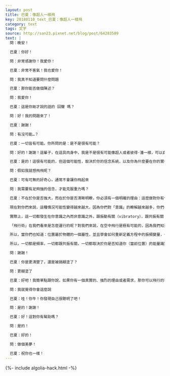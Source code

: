 ```yaml
---
layout: post
title: 巴夏：像超人一樣飛
key: 20180110_text_巴夏：像超人一樣飛
category: text
tags: 文字
source: http://san23.pixnet.net/blog/post/64283509
text: |
  問：晚安！

  巴夏：你好！

  問：非常感謝你！我愛你！

  巴夏：非常不客氣！我也愛你！

  問：我真不知道要問什麼問題

  巴夏：那你能否做個陳述？

  問：我愛你！

  巴夏：這是你剛才說的話的 回聲 嗎？

  問：好！我的問題來了！

  巴夏：謝謝！

  問：有沒可能…？

  巴夏：一切皆有可能。你所問的是：是不是很有可能？

  問：好的！謝謝！這輩子，在這具肉身中，我是不是很有可能像超人或者彼得·潘一樣，可以自由飛翔

  巴夏：是的！這很有可能的，但這個可能性，取決於你的信念系統，以及你為什麼要在你的實相中選擇做這樣的事和你做這事的必要性

  問：假如我就想飛飛呢？

  巴夏：可有可無的好奇心，通常不會讓你飛起來

  問：我需要有足夠強的信念，才能克服重力嗎？

  巴夏：不在於你是否強大，而在於你是否清晰明瞭，你必須有一個明確的理由：這麼做對你有什麼好處，以及這麼做對其他人有什麼好處，如果你想體驗「擁有超能力」的人生主題，那你的選擇必須對你以及所有相關的人事物都有益處

  現在對你們來說，這種情況可能性變得越來越大，因為你們對「意識」的瞭解越來越多，你們也知道「信念」到底是什麼，以及它們是如何顯化出你們的物質實相體驗

  實際上，這一切都發生在你意識之內而非意識之外，跟振動有關（vibratory），跟共振有關（resonance），跟頻率有關（frequency）

  「飛行術」在我們看來是怎麼運行的呢？對我們來說，在空中飛行是極有可能的，因為我們知道，所謂的「位置」只不過是這個物體的一個屬性，而不是這個物體在這個位置之上

  所以，當你們也知道：位置屬於物體的一個屬性，並且學會如何重新定義方程中的振頻變量，也就是這個物體的能量方程式，那如果你們知道 這個物體離地50英尺時的振頻變量，並把這個振動變量（通過某種方式）施加在這個物體上，或者將這個物體的振動變量值更改為離地50英尺時的變量值，那麼這個物體必然會懸浮在離地50英尺的位置，因為它已經有了全新的位置變量

  所以，一切都是頻率，一切都跟共振有關，一切都取決於你是否知道你（當前位置）的能量識別標誌值，以及你的信念系統能否自我調整，從而生成（新位置）的準確的能量識別標誌，從而顯化出這種特殊的經歷

  問：謝謝！

  巴夏：你是更清楚了，還是被搞糊塗了？

  問：更糊塗了

  巴夏：好吧！我簡單點跟你說，如果你有一個真實的、強烈的理由或者需求，那你可以飛行的可能性就大了非常非常的多，但你會發現，很多人僅僅是因為好奇或者著迷就希望自己能夠飛，但他們其實真的、真的、真的不需要自己可以飛，於是，他們就沒辦法飛

  問：我就覺得你會這麼說

  巴夏：哇！你牛！你發現自己很聰明了吧！

  問：是的！謝謝！

  巴夏：好！這對你有幫助嗎？

  問：是的！

  巴夏：好的！

  問：做個美夢！

  巴夏：祝你也一樣！
---
```


{%- include algolia-hack.html -%}
